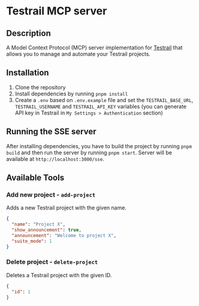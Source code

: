 # Testrail MCP server

## Description

A Model Context Protocol (MCP) server implementation for [Testrail](https://www.testrail.com/) that allows you to manage and automate your Testrail projects.

## Installation

1. Clone the repository
2. Install dependencies by running `pnpm install`
3. Create a `.env` based on `.env.example` file and set the `TESTRAIL_BASE_URL`, `TESTRAIL_USERNAME` and `TESTRAIL_API_KEY` variables (you can generate API key in Testrail in `My Settings > Authentication` section)

## Running the SSE server

After installing dependencies, you have to build the project by running `pnpm build` and then run the server by running `pnpm start`. Server will be available at `http://localhost:3000/sse`.

## Available Tools

### Add new project - `add-project`

Adds a new Testrail project with the given name.

```json
{
  "name": "Project X",
  "show_announcement": true,
  "announcement": "Welcome to project X",
  "suite_mode": 1
}
```

### Delete project - `delete-project`

Deletes a Testrail project with the given ID.

```json
{
  "id": 1
}
```
